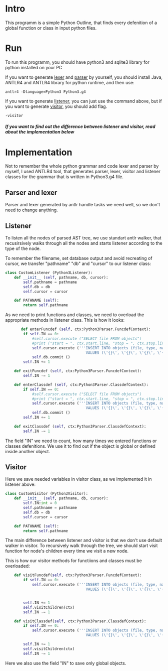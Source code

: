 # Intro

This programm is a simple Python Outline, that finds every defenition of a global function or class in input python files.

# Run

To run this programm, you should have python3 and sqlite3 library for python installed on your PC

If you want to generate [lexer](https://github.com/krutoi-muzhik/PythonOutline/blob/main/Python3Lexer.py) and [parser](https://github.com/krutoi-muzhik/PythonOutline/blob/main/Python3Parser.py) by yourself, you should install Java, ANTLR4 and ANTLR4 library for python runtime, and then use:

	antlr4 -Dlanguage=Python3 Python3.g4

If you want to generate [listener](https://github.com/krutoi-muzhik/PythonOutline/blob/main/Python3Listener.py), you can just use the command above, but if you want to generate [visitor](https://github.com/krutoi-muzhik/PythonOutline/blob/main/Python3Visitor.py), you should add flag. 

	-visitor 

##### If you want to find out the difference between listener and visitor, read about the implementation below

# Implementation 

Not to remember the whole python grammar and code lexer and parser by myself, I used ANTLR4 tool, that generates parser, lexer, visitor and listener classes for the grammar that is written in Python3.g4 file.

## Parser and lexer

Parser and lexer generated by antlr handle tasks we need well, so we don't need to change anything.

## Listener

To listen all the nodes of parsed AST tree, we use standart antlr walker, that recusirsively walks through all the nodes and starts listener according to the type of the node.

To remember the filename, set database output and avoid recreating of cursor, we transfer "pathname" "db" and "cursor" to our listener class:

```Python
class CustomListener (Python3Listener):
    def __init__ (self, pathname, db, cursor):
        self.pathname = pathname
        self.db = db
        self.cursor = cursor

    def PATHNAME (self):
        return self.pathname

```

As we need to print functions and classes, we need to overload the appropriate methods in listener class. This is how it looks:

```Python
	   def enterFuncdef (self, ctx:Python3Parser.FuncdefContext):
        if self.IN == 0:
            #self.cursor.execute ("SELECT file FROM objects")
            #print ("start = ", ctx.start.line, "stop = ", ctx.stop.line)
            self.cursor.execute ('''INSERT INTO objects (file, type, name, startline, endline) 
                                    VALUES (\'{}\', \'{}\', \'{}\', \'{}\', \'{}\')'''.format (self.pathname, ctx.DEF(), ctx.NAME(), ctx.start.line, ctx.stop.line))
            self.db.commit ()
        self.IN += 1

    def exitFuncdef (self, ctx:Python3Parser.FuncdefContext):
        self.IN -= 1

    def enterClassdef (self, ctx:Python3Parser.ClassdefContext):
        if self.IN == 0:
            #self.cursor.execute ("SELECT file FROM objects")
            #print ("start = ", ctx.start.line, "stop = ", ctx.stop.line)
            self.cursor.execute ('''INSERT INTO objects (file, type, name, startline, endline) 
                                    VALUES (\'{}\', \'{}\', \'{}\', \'{}\', \'{}\')'''.format (self.pathname, ctx.CLASS(), ctx.NAME(), ctx.start.line, ctx.stop.line))
            self.db.commit ()
        self.IN += 1

    def exitClassdef (self, ctx:Python3Parser.ClassdefContext):
        self.IN -= 1
```

The field "IN" we need to count, how many times we entered functions or classes defenitions. We use it to find out if the object is global or defined inside another object.

## Visitor

Here we save needed variables in visitor class, as we implemented it in listener above:

```Python
class CustomVisitor (Python3Visitor):
    def __init__ (self, pathname, db, cursor):
        self.IN:int = 0
        self.pathname = pathname
        self.db = db
        self.cursor = cursor

    def PATHNAME (self):
        return self.pathname
```

The main difference between listener and visitor is that we don't use default walker in visitor. To recursively walk through the tree, we should start visit function for node's children every time we visit a new node.

This is how our visitor methods for functiions and classes must be overloaded:

```Python
    def visitFuncdef(self, ctx:Python3Parser.FuncdefContext):
        if self.IN == 0:
            self.cursor.execute ('''INSERT INTO objects (file, type, name, startline, endline)
                                    VALUES (\'{}\', \'{}\', \'{}\', \'{}\', \'{}\')'''.format (self.pathname, ctx.DEF(), ctx.NAME(), ctx.start.line, ctx.stop.line))


        self.IN += 1
        self.visitChildren(ctx)
        self.IN -= 1

    def visitClassdef(self, ctx:Python3Parser.ClassdefContext):
        if self.IN == 0:
            self.cursor.execute ('''INSERT INTO objects (file, type, name, startline, endline) 
                                    VALUES (\'{}\', \'{}\', \'{}\', \'{}\', \'{}\')'''.format (self.pathname, ctx.CLASS(), ctx.NAME(), ctx.start.line, ctx.stop.line))

        self.IN += 1
        self.visitChildren(ctx)
        self.IN -= 1
```

Here we also use the field "IN" to save only global objects.